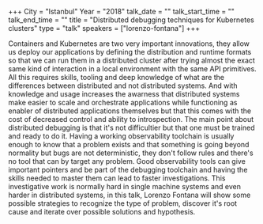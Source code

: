 +++
City = "Istanbul"
Year = "2018"
talk_date = ""
talk_start_time = ""
talk_end_time = ""
title = "Distributed debugging techniques for Kubernetes clusters"
type = "talk"
speakers = ["lorenzo-fontana"]
+++

Containers and Kubernetes are two very important innovations, they allow us deploy our applications by defining the distribution and runtime formats so that we can run them in a distributed cluster after trying almost the exact same kind of interaction in a local environment with the same API primitives. All this requires skills, tooling and deep knowledge of what are the differences between distributed and not distributed systems. And with knowledge and usage increases the awarness that distributed systems make easier to scale and orchestrate applications while functioning as enabler of distributed applications themselves but that this comes with the cost of decreased control and ability to introspection. The main point about distributed debugging is that it's not difficultier but that one must be trained and ready to do it. Having a working observability toolchain is usually enough to know that a problem exists and that something is going beyond normality but bugs are not deterministic, they don't follow rules and there's no tool that can by target any problem. Good observability tools can give important pointers and be part of the debugging toolchain and having the skills needed to master them can lead to faster investigations. This investigative work is normally hard in single machine systems and even harder in distributed systems, in this talk, Lorenzo Fontana will show some possible strategies to recognize the type of problem, discover it's root cause and iterate over possible solutions and  hypothesis. 